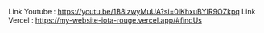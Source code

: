 Link Youtube : https://youtu.be/1B8izwyMuUA?si=0iKhxuBYIR9OZkpq
Link Vercel : https://my-website-iota-rouge.vercel.app/#findUs
